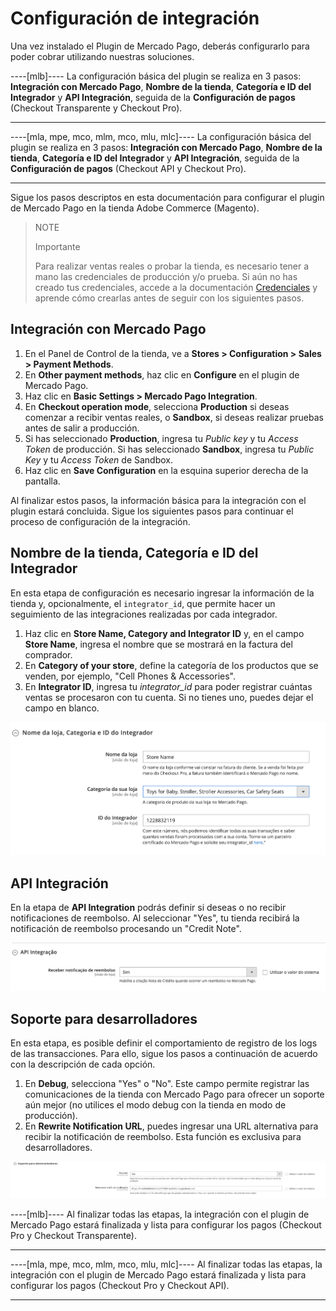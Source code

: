 # Configuración de integración

Una vez instalado el Plugin de Mercado Pago, deberás configurarlo para poder cobrar utilizando nuestras soluciones.

----[mlb]----
La configuración básica del plugin se realiza en 3 pasos: **Integración con Mercado Pago**, **Nombre de la tienda**, **Categoría e ID del Integrador** y **API Integración**, seguida de la **Configuración de pagos** (Checkout Transparente y Checkout Pro).

------------
----[mla, mpe, mco, mlm, mco, mlu, mlc]----
La configuración básica del plugin se realiza en 3 pasos: **Integración con Mercado Pago**, **Nombre de la tienda**, **Categoría e ID del Integrador** y **API Integración**, seguida de la **Configuración de pagos** (Checkout API y Checkout Pro).

------------
Sigue los pasos descriptos en esta documentación para configurar el plugin de Mercado Pago en la tienda Adobe Commerce (Magento).

> NOTE
>
> Importante
>
> Para realizar ventas reales o probar la tienda, es necesario tener a mano las credenciales de producción y/o prueba. Si aún no has creado tus credenciales, accede a la documentación [Credenciales](/developers/es/guides/additional-content/credentials/credentials) y aprende cómo crearlas antes de seguir con los siguientes pasos.


## Integración con Mercado Pago

1. En el Panel de Control de la tienda, ve a **Stores > Configuration > Sales > Payment Methods**.
2. En **Other payment methods**, haz clic en **Configure** en el plugin de Mercado Pago.
3. Haz clic en **Basic Settings > Mercado Pago Integration**.
4. En **Checkout operation mode**, selecciona **Production** si deseas comenzar a recibir ventas reales, o **Sandbox**, si deseas realizar pruebas antes de salir a producción.
5. Si has seleccionado **Production**, ingresa tu _Public key_ y tu _Access Token_ de producción. Si has seleccionado **Sandbox**, ingresa tu _Public Key_ y tu _Access Token_ de Sandbox.
6. Haz clic en **Save Configuration** en la esquina superior derecha de la pantalla.

Al finalizar estos pasos, la información básica para la integración con el plugin estará concluida. Sigue los siguientes pasos para continuar el proceso de configuración de la integración.


## Nombre de la tienda, Categoría e ID del Integrador

En esta etapa de configuración es necesario ingresar la información de la tienda y, opcionalmente, el `integrator_id`, que permite hacer un seguimiento de las integraciones realizadas por cada integrador.

1. Haz clic en **Store Name, Category and Integrator ID** y, en el campo **Store Name**, ingresa el nombre que se mostrará en la factura del comprador.
2. En **Category of your store**, define la categoría de los productos que se venden, por ejemplo, "Cell Phones & Accessories".
3. En **Integrator ID**, ingresa tu _integrator_id_ para poder registrar cuántas ventas se procesaron con tu cuenta. Si no tienes uno, puedes dejar el campo en blanco.

![Store Name, Category and Integrator ID](/images/magento-two/nome_cat_id.png)


## API Integración

En la etapa de **API Integration** podrás definir si deseas o no recibir notificaciones de reembolso. Al seleccionar "Yes", tu tienda recibirá la notificación de reembolso procesando un "Credit Note".

![API Integration](/images/magento-two/api_integracao.png)


## Soporte para desarrolladores

En esta etapa, es posible definir el comportamiento de registro de los logs de las transacciones. Para ello, sigue los pasos a continuación de acuerdo con la descripción de cada opción.

1. En **Debug**, selecciona "Yes" o "No". Este campo permite registrar las comunicaciones de la tienda con Mercado Pago para ofrecer un soporte aún mejor (no utilices el modo debug con la tienda en modo de producción).
2. En **Rewrite Notification URL**, puedes ingresar una URL alternativa para recibir la notificación de reembolso. Esta función es exclusiva para desarrolladores.

![Support](/images/magento-two/suporte_para_devs.png)

----[mlb]----
Al finalizar todas las etapas, la integración con el plugin de Mercado Pago estará finalizada y lista para configurar los pagos (Checkout Pro y Checkout Transparente).

------------
----[mla, mpe, mco, mlm, mco, mlu, mlc]----
Al finalizar todas las etapas, la integración con el plugin de Mercado Pago estará finalizada y lista para configurar los pagos (Checkout Pro y Checkout API).

------------